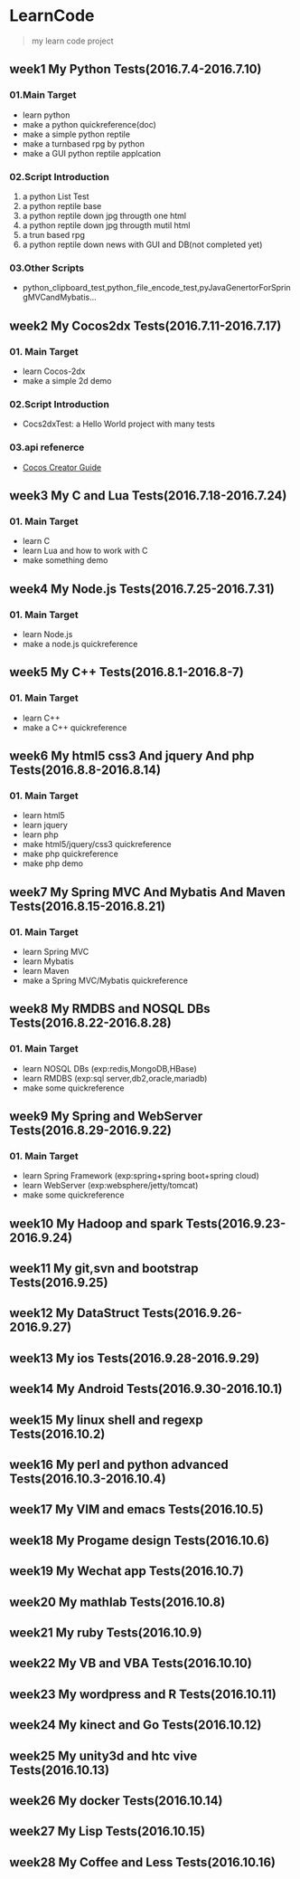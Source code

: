 # LearnCode
> my learn code project  

## week1 My Python Tests(2016.7.4-2016.7.10)
### 01.Main Target
* learn python
* make a python quickreference(doc)
* make a simple python reptile
* make a turnbased rpg by python
* make a GUI python reptile applcation

### 02.Script Introduction
1. a python List Test
2. a python reptile base
3. a python reptile down jpg througth one html
4. a python reptile down jpg througth mutil html
5. a trun based rpg
6. a python reptile down news with GUI and DB(not completed yet)

### 03.Other Scripts
* python_clipboard_test,python_file_encode_test,pyJavaGenertorForSpringMVCandMybatis...

## week2 My Cocos2dx Tests(2016.7.11-2016.7.17)
### 01. Main Target
* learn Cocos-2dx
* make a simple 2d demo

### 02.Script Introduction
* Cocs2dxTest: a Hello World project with many tests

### 03.api refenerce
* [Cocos Creator Guide](http://cocos.com/docs/creator/index.html)

## week3 My C and Lua Tests(2016.7.18-2016.7.24)
### 01. Main Target
* learn C
* learn Lua and how to work with C
* make something demo

## week4 My Node.js Tests(2016.7.25-2016.7.31)
### 01. Main Target
* learn Node.js
* make a node.js quickreference

## week5 My C++ Tests(2016.8.1-2016.8-7)
### 01. Main Target
* learn C++
* make a C++ quickreference

## week6 My html5 css3 And jquery And php Tests(2016.8.8-2016.8.14)
### 01. Main Target
* learn html5
* learn jquery
* learn php
* make html5/jquery/css3 quickreference
* make php quickreference
* make php demo

## week7 My Spring MVC And Mybatis And Maven Tests(2016.8.15-2016.8.21)
### 01. Main Target
* learn Spring MVC
* learn Mybatis
* learn Maven
* make a Spring MVC/Mybatis quickreference

## week8 My RMDBS and NOSQL DBs Tests(2016.8.22-2016.8.28)
### 01. Main Target
* learn NOSQL DBs (exp:redis,MongoDB,HBase)
* learn RMDBS (exp:sql server,db2,oracle,mariadb)
* make some quickreference

## week9 My Spring and WebServer Tests(2016.8.29-2016.9.22)
### 01. Main Target
* learn Spring Framework (exp:spring+spring boot+spring cloud)
* learn WebServer (exp:websphere/jetty/tomcat)
* make some quickreference

## week10 My Hadoop and spark Tests(2016.9.23-2016.9.24)

## week11 My git,svn and bootstrap Tests(2016.9.25)

## week12 My DataStruct Tests(2016.9.26-2016.9.27)

## week13 My ios Tests(2016.9.28-2016.9.29)

## week14 My Android Tests(2016.9.30-2016.10.1)

## week15 My linux shell and regexp Tests(2016.10.2)

## week16 My perl and python advanced Tests(2016.10.3-2016.10.4)

## week17 My VIM and emacs Tests(2016.10.5)

## week18 My Progame design Tests(2016.10.6)

## week19 My Wechat app Tests(2016.10.7)

## week20 My mathlab Tests(2016.10.8)

## week21 My ruby Tests(2016.10.9)

## week22 My VB and VBA Tests(2016.10.10)

## week23 My wordpress and R Tests(2016.10.11)

## week24 My kinect and Go Tests(2016.10.12)

## week25 My unity3d and htc vive Tests(2016.10.13)

## week26 My docker Tests(2016.10.14)

## week27 My Lisp Tests(2016.10.15)

## week28 My Coffee and Less Tests(2016.10.16)

